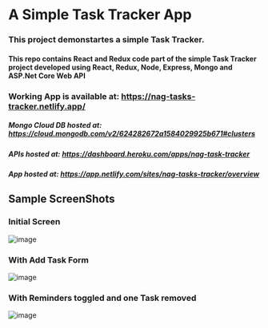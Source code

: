 # A Simple Task Tracker App

### This project demonstartes a simple Task Tracker.

#### This repo contains React and Redux code part of the simple Task Tracker project developed using React, Redux, Node, Express, Mongo and ASP.Net Core Web API

### Working App is available at: https://nag-tasks-tracker.netlify.app/

##### Mongo Cloud DB hosted at: https://cloud.mongodb.com/v2/624282672a1584029925b671#clusters
##### APIs hosted at: https://dashboard.heroku.com/apps/nag-task-tracker
##### App hosted at: https://app.netlify.com/sites/nag-tasks-tracker/overview

## Sample ScreenShots
### Initial Screen
![image](https://user-images.githubusercontent.com/101856709/161534131-b14e2075-f4d2-4a70-9fea-decb6a13ac49.png)

### With Add Task Form
![image](https://user-images.githubusercontent.com/101856709/161534219-e8197f35-8a78-409b-aac2-df2fd2a14b87.png)

### With Reminders toggled and one Task removed
![image](https://user-images.githubusercontent.com/101856709/161534327-4e2205d3-8d1c-4eed-8782-f2089a0b40ff.png)
